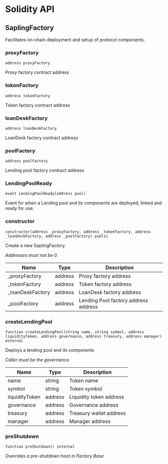 # Solidity API

## SaplingFactory

Facilitates on-chain deployment and setup of protocol components.

### proxyFactory

```solidity
address proxyFactory
```

Proxy factory contract address

### tokenFactory

```solidity
address tokenFactory
```

Token factory contract address

### loanDeskFactory

```solidity
address loanDeskFactory
```

LoanDesk factory contract address

### poolFactory

```solidity
address poolFactory
```

Lending pool factory contract address

### LendingPoolReady

```solidity
event LendingPoolReady(address pool)
```

Event for when a Lending pool and its components are deployed, linked and ready for use.

### constructor

```solidity
constructor(address _proxyFactory, address _tokenFactory, address _loanDeskFactory, address _poolFactory) public
```

Create a new SaplingFactory.

_Addresses must not be 0._

| Name | Type | Description |
| ---- | ---- | ----------- |
| _proxyFactory | address | Proxy factory address |
| _tokenFactory | address | Token factory address |
| _loanDeskFactory | address | LoanDesk factory address |
| _poolFactory | address | Lending Pool factory address address |

### createLendingPool

```solidity
function createLendingPool(string name, string symbol, address liquidityToken, address governance, address treasury, address manager) external
```

Deploys a lending pool and its components

_Caller must be the governance._

| Name | Type | Description |
| ---- | ---- | ----------- |
| name | string | Token name |
| symbol | string | Token symbol |
| liquidityToken | address | Liquidity token address |
| governance | address | Governance address |
| treasury | address | Treasury wallet address |
| manager | address | Manager address |

### preShutdown

```solidity
function preShutdown() internal
```

_Overrides a pre-shutdown hoot in Factory Base_

